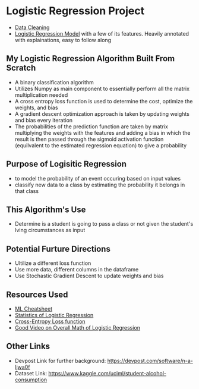# Logistic Regression Project
- [Data Cleaning](/Data_Cleaning.ipynb)
- [Logistic Regression Model](/Logistic_Regression_Model_Final.ipynb) with a few of its features. Heavily annotated with explainations, easy to follow along
## My Logistic Regression Algorithm Built From Scratch 
- A binary classification algorithm 
- Utilizes Numpy as main component to essentially perform all the matrix multiplication needed
- A cross entropy loss function is used to determine the cost, optimize the weights, and bias
- A gradient descent optimization approach is taken by updating weights and bias every iteration
- The probabilities of the prediction function are taken by matrix multiplying the weights with the features and adding a bias in which the result is then passed through the sigmoid activation function (equilvalent to the estimated regression equation) to give a probability
## Purpose of Logisitic Regression
- to model the probability of an event occuring based on input values
- classify new data to a class by estimating the probability it belongs in that class
## This Algorithm's Use
- Determine is a student is going to pass a class or not given the student's lving circumstances as input
## Potential Furture Directions
- Ultilize a different loss function
- Use more data, different columns in the dataframe
- Use Stochastic Gradient Descent to update weights and bias
## Resources Used
- [ML Cheatsheet](https://ml-cheatsheet.readthedocs.io/en/latest/logistic_regression.html#binary-logistic-regression)
- [Statistics of Logistic Regression](https://www.youtube.com/playlist?list=PLIeGtxpvyG-JmBQ9XoFD4rs-b3hkcX7Uu)
- [Cross-Entropy Loss function](https://www.youtube.com/watch?v=MztgenIfGgM&list=PLXf4nYvqR6VMI_rsU0otM9KHmUBDhCGX_&index=4&t=0s)
- [Good Video on Overall Math of Logistic Regression](https://www.youtube.com/watch?v=QHm0UDG6IU4&list=PLXf4nYvqR6VMI_rsU0otM9KHmUBDhCGX_&index=5&t=1435s)
## Other Links
- Devpost Link for further background: https://devpost.com/software/n-a-ljwa0f
- Dataset Link: https://www.kaggle.com/uciml/student-alcohol-consumption
